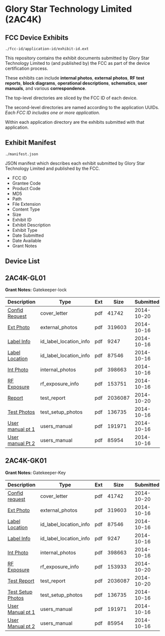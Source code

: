 # Glory Star Technology Limited (2AC4K)
## FCC Device Exhibits

```
./fcc-id/application-id/exhibit-id.ext
```

This repository contains the exhibit documents submitted by Glory Star Technology Limited to (and published by) the FCC as part of the device certification process.

These exhibits can include **internal photos**, **external photos**, **RF test reports**, **block diagrams**, **operational descriptions**, **schematics**, **user manuals**, and various **correspondence**.

The top-level directories are sliced by the FCC ID of each device.

The second-level directories are named according to the application UUIDs. *Each FCC ID includes one or more application.*

Within each application directory are the exhibits submitted with that application. 

## Exhibit Manifest

```
./manifest.json
```

JSON manifest which describes each exhibit submitted by Glory Star Technology Limited and published by the FCC.

- FCC ID
- Grantee Code
- Product Code
- MD5
- Path
- File Extension
- Content Type
- Size
- Exhibit ID
- Exhibit Description
- Exhibit Type
- Date Submitted
- Date Available
- Grant Notes

## Device List
## 2AC4K-GL01
**Grant Notes:** Gatekeeper-lock

| Description | Type | Ext | Size | Submitted | Available |
| ----------- | ---- | --- | ---- | --------- | --------- |
| [Confid Request](2AC4K-GL01/db2d4d566333161547dabeae40b089c7/2422631.pdf) | cover_letter | pdf | 41742 | 2014-10-20 | 2014-10-27 |
| [Ext Photo](2AC4K-GL01/db2d4d566333161547dabeae40b089c7/2420073.pdf) | external_photos | pdf | 319603 | 2014-10-16 | 2014-10-27 |
| [Label Info](2AC4K-GL01/db2d4d566333161547dabeae40b089c7/2420079.pdf) | id_label_location_info | pdf | 9247 | 2014-10-16 | 2014-10-27 |
| [Label Location](2AC4K-GL01/db2d4d566333161547dabeae40b089c7/2420080.pdf) | id_label_location_info | pdf | 87546 | 2014-10-16 | 2014-10-27 |
| [Int Photo](2AC4K-GL01/db2d4d566333161547dabeae40b089c7/2420074.pdf) | internal_photos | pdf | 398663 | 2014-10-16 | 2014-10-27 |
| [RF Exposure](2AC4K-GL01/db2d4d566333161547dabeae40b089c7/2420078.pdf) | rf_exposure_info | pdf | 153751 | 2014-10-16 | 2014-10-27 |
| [Report](2AC4K-GL01/db2d4d566333161547dabeae40b089c7/2422630.pdf) | test_report | pdf | 2036087 | 2014-10-20 | 2014-10-27 |
| [Test Photos](2AC4K-GL01/db2d4d566333161547dabeae40b089c7/2420077.pdf) | test_setup_photos | pdf | 136735 | 2014-10-16 | 2014-10-27 |
| [User manual pt 1](2AC4K-GL01/db2d4d566333161547dabeae40b089c7/2420081.pdf) | users_manual | pdf | 191971 | 2014-10-16 | 2014-10-27 |
| [User manual Pt 2](2AC4K-GL01/db2d4d566333161547dabeae40b089c7/2420082.pdf) | users_manual | pdf | 85954 | 2014-10-16 | 2014-10-27 |
## 2AC4K-GK01
**Grant Notes:** Gatekeeper-Key

| Description | Type | Ext | Size | Submitted | Available |
| ----------- | ---- | --- | ---- | --------- | --------- |
| [Confid request](2AC4K-GK01/84a3aa5168b218cd1349f2de0080c92f/2422631.pdf) | cover_letter | pdf | 41742 | 2014-10-20 | 2014-10-27 |
| [Ext Photo](2AC4K-GK01/84a3aa5168b218cd1349f2de0080c92f/2420073.pdf) | external_photos | pdf | 319603 | 2014-10-16 | 2014-10-27 |
| [Label Location](2AC4K-GK01/84a3aa5168b218cd1349f2de0080c92f/2420080.pdf) | id_label_location_info | pdf | 87546 | 2014-10-16 | 2014-10-27 |
| [Label Info](2AC4K-GK01/84a3aa5168b218cd1349f2de0080c92f/2420079.pdf) | id_label_location_info | pdf | 9247 | 2014-10-16 | 2014-10-27 |
| [Int Photo](2AC4K-GK01/84a3aa5168b218cd1349f2de0080c92f/2420074.pdf) | internal_photos | pdf | 398663 | 2014-10-16 | 2014-10-27 |
| [RF Exposure](2AC4K-GK01/84a3aa5168b218cd1349f2de0080c92f/2422632.pdf) | rf_exposure_info | pdf | 153933 | 2014-10-20 | 2014-10-27 |
| [Test Report](2AC4K-GK01/84a3aa5168b218cd1349f2de0080c92f/2422630.pdf) | test_report | pdf | 2036087 | 2014-10-20 | 2014-10-27 |
| [Test Setup Photos](2AC4K-GK01/84a3aa5168b218cd1349f2de0080c92f/2420077.pdf) | test_setup_photos | pdf | 136735 | 2014-10-16 | 2014-10-27 |
| [User Manual pt 1](2AC4K-GK01/84a3aa5168b218cd1349f2de0080c92f/2420081.pdf) | users_manual | pdf | 191971 | 2014-10-16 | 2014-10-27 |
| [User Manual pt 2](2AC4K-GK01/84a3aa5168b218cd1349f2de0080c92f/2420082.pdf) | users_manual | pdf | 85954 | 2014-10-16 | 2014-10-27 |

